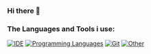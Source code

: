 ### Hi there 👋

<!--
**Twe3x/Twe3x** is a ✨ _special_ ✨ repository because its `README.md` (this file) appears on your GitHub profile.

Here are some ideas to get you started:

- 🔭 I’m currently working on ...
- 🌱 I’m currently learning ...
- 👯 I’m looking to collaborate on ...
- 🤔 I’m looking for help with ...
- 💬 Ask me about ...
- 📫 How to reach me: ...
- 😄 Pronouns: ...
- ⚡ Fun fact: ...
-->


### The Languages and Tools i use:
[![IDE](https://skillicons.dev/icons?i=idea)](https://skillicons.dev)
[![Programming Languages](https://skillicons.dev/icons?i=java,go)](https://skillicons.dev)
[![Git](https://skillicons.dev/icons?i=github)](https://skillicons.dev)
[![Other](https://skillicons.dev/icons?i=docker,grafana,mysql,mongodb)](https://skillicons.dev)
